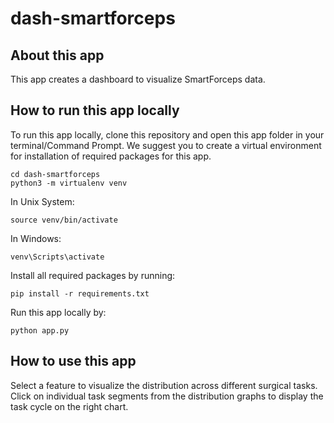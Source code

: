 # dash-smartforceps

## About this app

This app creates a dashboard to visualize SmartForceps data.

## How to run this app locally

To run this app locally, clone this repository and open this app folder in your terminal/Command Prompt. We suggest you to create a virtual environment for installation of required packages for this app.

```
cd dash-smartforceps
python3 -m virtualenv venv

```
In Unix System:
```
source venv/bin/activate

```

In Windows: 

```
venv\Scripts\activate
```

Install all required packages by running:
```
pip install -r requirements.txt
```

Run this app locally by:
```
python app.py
```

## How to use this app

Select a feature to visualize the distribution across different surgical tasks. Click on individual task segments from the distribution graphs to display the task cycle on the right chart. 
